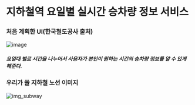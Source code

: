 # 지하철역 요일별 실시간 승차량 정보 서비스
### 처음 계획한 UI(한국철도공사 출처)
![image](https://user-images.githubusercontent.com/95010590/143765308-46b9f4f6-e418-46e0-bc27-ba172c415d57.png)
##### 요일대 별로 시간을 나누어서 사용자가 본인이 원하는 시간의 승차량 정보를 알 수 있게 해준다.

### 우리가 쓸 지하철 노선 이미지
![img_subway](https://user-images.githubusercontent.com/95010590/143765377-debf294e-c18e-4deb-9ba0-2313dd8607d2.png)

